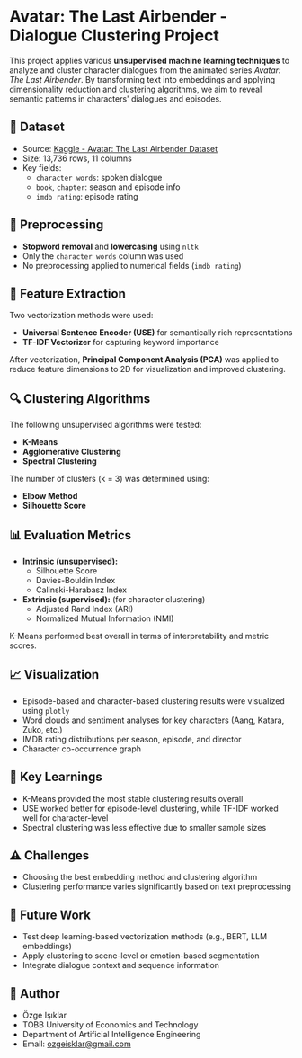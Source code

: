 # Avatar: The Last Airbender - Dialogue Clustering Project

This project applies various **unsupervised machine learning techniques** to analyze and cluster character dialogues from the animated series *Avatar: The Last Airbender*. By transforming text into embeddings and applying dimensionality reduction and clustering algorithms, we aim to reveal semantic patterns in characters' dialogues and episodes.

## 📁 Dataset

- Source: [Kaggle - Avatar: The Last Airbender Dataset](https://www.kaggle.com/datasets/ekrembayar/avatar-the-last-air-bender/data)
- Size: 13,736 rows, 11 columns
- Key fields:
  - `character words`: spoken dialogue
  - `book`, `chapter`: season and episode info
  - `imdb rating`: episode rating

## 🔄 Preprocessing

- **Stopword removal** and **lowercasing** using `nltk`
- Only the `character words` column was used
- No preprocessing applied to numerical fields (`imdb rating`)

## 🔧 Feature Extraction

Two vectorization methods were used:
- **Universal Sentence Encoder (USE)** for semantically rich representations
- **TF-IDF Vectorizer** for capturing keyword importance

After vectorization, **Principal Component Analysis (PCA)** was applied to reduce feature dimensions to 2D for visualization and improved clustering.

## 🔍 Clustering Algorithms

The following unsupervised algorithms were tested:
- **K-Means**
- **Agglomerative Clustering**
- **Spectral Clustering**

The number of clusters (k = 3) was determined using:
- **Elbow Method**
- **Silhouette Score**

## 📊 Evaluation Metrics

- **Intrinsic (unsupervised):**
  - Silhouette Score
  - Davies-Bouldin Index
  - Calinski-Harabasz Index
- **Extrinsic (supervised):** (for character clustering)
  - Adjusted Rand Index (ARI)
  - Normalized Mutual Information (NMI)

K-Means performed best overall in terms of interpretability and metric scores.

## 📈 Visualization

- Episode-based and character-based clustering results were visualized using `plotly`
- Word clouds and sentiment analyses for key characters (Aang, Katara, Zuko, etc.)
- IMDB rating distributions per season, episode, and director
- Character co-occurrence graph

## 🧠 Key Learnings

- K-Means provided the most stable clustering results overall
- USE worked better for episode-level clustering, while TF-IDF worked well for character-level
- Spectral clustering was less effective due to smaller sample sizes

## ⚠️ Challenges

- Choosing the best embedding method and clustering algorithm
- Clustering performance varies significantly based on text preprocessing

## 🔮 Future Work

- Test deep learning-based vectorization methods (e.g., BERT, LLM embeddings)
- Apply clustering to scene-level or emotion-based segmentation
- Integrate dialogue context and sequence information

## 📎 Author

- Özge Işıklar  
- TOBB University of Economics and Technology  
- Department of Artificial Intelligence Engineering  
- Email: ozgeisklar@gmail.com

